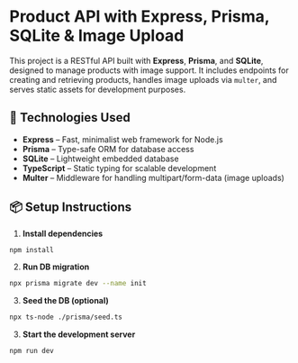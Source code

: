 # Product API with Express, Prisma, SQLite & Image Upload

This project is a RESTful API built with **Express**, **Prisma**, and **SQLite**, designed to manage products with image support. It includes endpoints for creating and retrieving products, handles image uploads via `multer`, and serves static assets for development purposes.

## 🚀 Technologies Used

- **Express** – Fast, minimalist web framework for Node.js  
- **Prisma** – Type-safe ORM for database access  
- **SQLite** – Lightweight embedded database  
- **TypeScript** – Static typing for scalable development  
- **Multer** – Middleware for handling multipart/form-data (image uploads)

## 📦 Setup Instructions

1. **Install dependencies**

```bash
npm install
```

2. **Run DB migration**
```bash
npx prisma migrate dev --name init
```

3. **Seed the DB (optional)**
```bash
npx ts-node ./prisma/seed.ts
```

3. **Start the development server**
```bash
npm run dev
```

